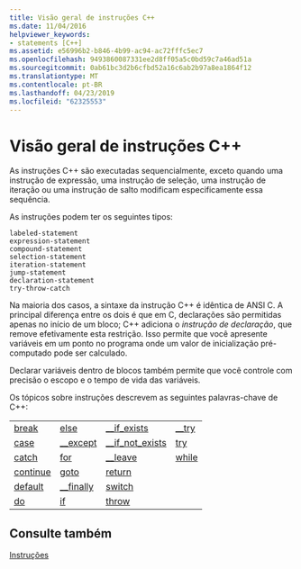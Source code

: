 ```yaml
---
title: Visão geral de instruções C++
ms.date: 11/04/2016
helpviewer_keywords:
- statements [C++]
ms.assetid: e56996b2-b846-4b99-ac94-ac72fffc5ec7
ms.openlocfilehash: 9493860087331ee2d8ff05a5c0bd59c7a46ad51a
ms.sourcegitcommit: 0ab61bc3d2b6cfbd52a16c6ab2b97a8ea1864f12
ms.translationtype: MT
ms.contentlocale: pt-BR
ms.lasthandoff: 04/23/2019
ms.locfileid: "62325553"
---
```

# <a name="overview-of-c-statements"></a>Visão geral de instruções C++

As instruções C++ são executadas sequencialmente, exceto quando uma instrução de expressão, uma instrução de seleção, uma instrução de iteração ou uma instrução de salto modificam especificamente essa sequência.

As instruções podem ter os seguintes tipos:

```
labeled-statement
expression-statement
compound-statement
selection-statement
iteration-statement
jump-statement
declaration-statement
try-throw-catch
```

Na maioria dos casos, a sintaxe da instrução C++ é idêntica de ANSI C. A principal diferença entre os dois é que em C, declarações são permitidas apenas no início de um bloco; C++ adiciona o *instrução de declaração*, que remove efetivamente esta restrição. Isso permite que você apresente variáveis em um ponto no programa onde um valor de inicialização pré-computado pode ser calculado.

Declarar variáveis dentro de blocos também permite que você controle com precisão o escopo e o tempo de vida das variáveis.

Os tópicos sobre instruções descrevem as seguintes palavras-chave de C++:

|||||
|-|-|-|-|
|[break](../cpp/break-statement-cpp.md)|[else](../cpp/if-else-statement-cpp.md)|[__if_exists](../cpp/if-exists-statement.md)|[__try](../cpp/structured-exception-handling-c-cpp.md)|
|[case](../cpp/switch-statement-cpp.md)|[__except](../cpp/structured-exception-handling-c-cpp.md)|[__if_not_exists](../cpp/if-not-exists-statement.md)|[try](../cpp/try-throw-and-catch-statements-cpp.md)|
|[catch](../cpp/try-throw-and-catch-statements-cpp.md)|[for](../cpp/for-statement-cpp.md)|[__leave](../c-language/try-finally-statement-c.md)|[while](../cpp/while-statement-cpp.md)|
|[continue](../cpp/continue-statement-cpp.md)|[goto](../cpp/goto-statement-cpp.md)|[return](../cpp/return-statement-cpp.md)||
|[default](../cpp/switch-statement-cpp.md)|[__finally](../cpp/structured-exception-handling-c-cpp.md)|[switch](../cpp/switch-statement-cpp.md)||
|[do](../cpp/do-while-statement-cpp.md)|[if](../cpp/if-else-statement-cpp.md)|[throw](../cpp/try-throw-and-catch-statements-cpp.md)||

## <a name="see-also"></a>Consulte também

[Instruções](../cpp/statements-cpp.md)